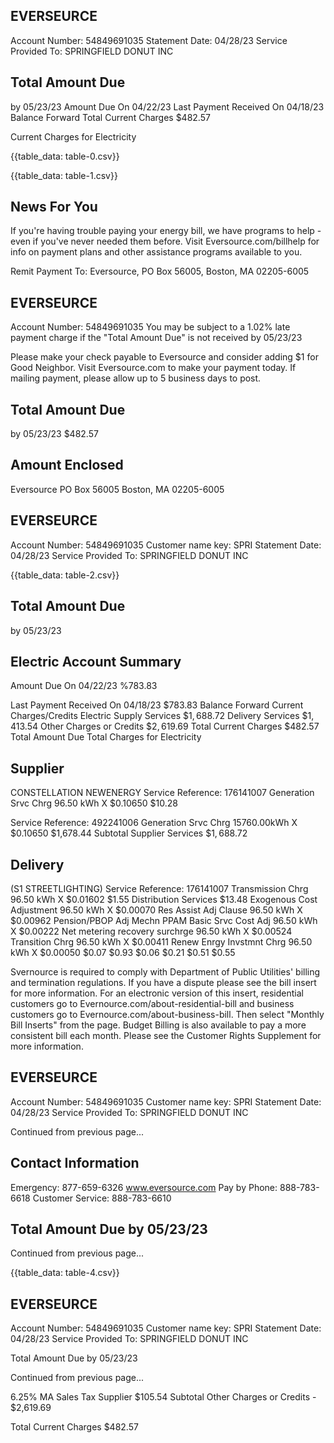## EVERSEURCE

Account Number: 54849691035
Statement Date: 04/28/23
Service Provided To:
SPRINGFIELD DONUT INC

## Total Amount Due

by 05/23/23
Amount Due On 04/22/23
Last Payment Received On 04/18/23
Balance Forward
Total Current Charges
\$482.57

Current Charges for Electricity

{{table_data: table-0.csv}}


{{table_data: table-1.csv}}

## News For You

If you're having trouble paying your energy bill, we have programs to help - even if you've never needed them before. Visit Eversource.com/billhelp for info on payment plans and other assistance programs available to you.

Remit Payment To: Eversource, PO Box 56005, Boston, MA 02205-6005

## EVERSEURCE

Account Number: 54849691035
You may be subject to a 1.02\% late payment charge if the "Total Amount Due" is not received by 05/23/23

Please make your check payable to Eversource and consider adding $\$ 1$ for Good Neighbor.
Visit Eversource.com to make your payment today. If mailing payment, please allow up to 5 business days to post.

## Total Amount Due

by 05/23/23
\$482.57

## Amount Enclosed

Eversource
PO Box 56005
Boston, MA 02205-6005

## EVERSEURCE

Account Number: 54849691035
Customer name key: SPRI
Statement Date: 04/28/23
Service Provided To:
SPRINGFIELD DONUT INC

{{table_data: table-2.csv}}

## Total Amount Due

by $05 / 23 / 23$


## Electric Account Summary

Amount Due On 04/22/23
\%783.83

Last Payment Received On 04/18/23
\$783.83
Balance Forward
Current Charges/Credits
Electric Supply Services
$\$ 1,688.72$
Delivery Services
$\$ 1,413.54$
Other Charges or Credits
$\$ 2,619.69$
Total Current Charges
$\$ 482.57$
Total Amount Due
Total Charges for Electricity

## Supplier

CONSTELLATION NEWENERGY
Service Reference: 176141007
Generation Srvc Chrg
96.50 kWh X \$0.10650
\$10.28

Service Reference: 492241006
Generation Srvc Chrg
15760.00kWh X \$0.10650
\$1,678.44
Subtotal Supplier Services
$\$ 1,688.72$

## Delivery

(S1 STREETLIGHTING)
Service Reference: 176141007
Transmission Chrg
96.50 kWh X \$0.01602
\$1.55
Distribution Services
\$13.48
Exogenous Cost Adjustment
96.50 kWh X \$0.00070
Res Assist Adj Clause
96.50 kWh X \$0.00962
Pension/PBOP Adj Mechn PPAM
Basic Srvc Cost Adj
96.50 kWh X \$0.00222
Net metering recovery surchrge
96.50 kWh X \$0.00524
Transition Chrg
96.50 kWh X \$0.00411
Renew Enrgy Invstmnt Chrg
96.50 kWh X \$0.00050
\$0.07
\$0.93
\$0.06
\$0.21
\$0.51
\$0.55

Svernource is required to comply with Department of Public Utilities' billing and termination regulations. If you have a dispute please see the bill insert for more information.
For an electronic version of this insert, residential customers go to Evernource.com/about-residential-bill and business customers go to Evernource.com/about-business-bill. Then select "Monthly Bill Inserts" from the page. Budget Billing is also available to pay a more consistent bill each month. Please see the Customer Rights Supplement for more information.

## EVERSEURCE

Account Number: 54849691035
Customer name key: SPRI
Statement Date: 04/28/23
Service Provided To:
SPRINGFIELD DONUT INC

Continued from previous page...

## Contact Information

Emergency: 877-659-6326
www.eversource.com
Pay by Phone: 888-783-6618
Customer Service: 888-783-6610

## Total Amount Due by 05/23/23

Continued from previous page...

{{table_data: table-4.csv}}

## EVERSEURCE

Account Number: 54849691035
Customer name key: SPRI
Statement Date: 04/28/23
Service Provided To:
SPRINGFIELD DONUT INC

Total Amount Due by 05/23/23

Continued from previous page...

6.25\% MA Sales Tax Supplier \$105.54
Subtotal Other Charges or Credits - \$2,619.69

Total Current Charges \$482.57
